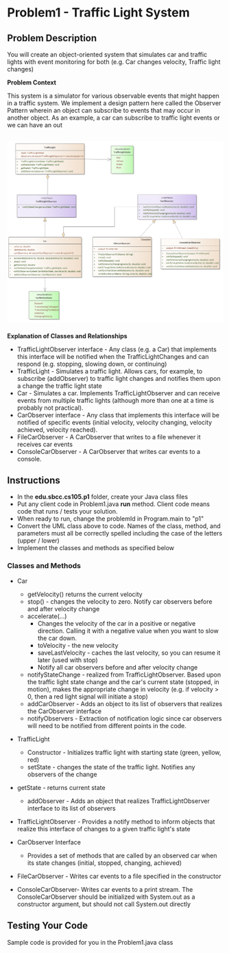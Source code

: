 # Problem1 - Traffic Light System

## Problem Description

You will create an object-oriented system that simulates car and traffic lights with event monitoring for both (e.g. Car changes velocity, Traffic light changes)

**Problem Context**

This system is a simulator for various observable events that might happen in a traffic system. We implement a design pattern here called the Observer Pattern wherein an object can subscribe to events that may occur in another object.  As an example, a car can subscribe to traffic light events or we can have an out



## <img src="images/TrafficSystem.png"  />

**Explanation of  Classes and Relationships**

- TrafficLightObserver interface - Any class (e.g. a Car) that implements this interface will be notified when the TrafficLightChanges and can respond (e.g. stopping, slowing down, or continuing)
- TrafficLight - Simulates a traffic light. Allows cars, for example, to subscribe (addObserver) to traffic light changes and notifies them upon a change the traffic light state
- Car - Simulates a car. Implements TrafficLightObserver and can receive events from multiple traffic lights (although more than one at a time is probably not practical). 
- CarObserver interface - Any class that implements this interface will be notified of specific events (initial velocity, velocity changing, velocity achieved, velocity reached).
- FileCarObserver - A CarObserver that writes to a file whenever it receives car events
- ConsoleCarObserver - A CarObserver that writes car events to a console. 



## Instructions

- In the **edu.sbcc.cs105.p1** folder, create your Java class files
- Put any client code in Problem1.java **run** method. Client code means code that runs / tests your solution. 
- When ready to run, change the problemId in Program.main to "p1"
- Convert the UML class above to code. Names of the class, method, and parameters must all be correctly spelled including the case of the letters (upper / lower)
- Implement the classes and methods as specified below

### Classes and Methods

- Car

  - getVelocity() returns the current velocity
  - stop() - changes the velocity to zero. Notify car observers before and after velocity change
  - accelerate(...)
    -  Changes the velocity of the car in a positive or negative direction. Calling it with a negative value when you want to slow the car down. 
      - toVelocity - the new velocity
      - saveLastVelocity - caches the last velocity, so you can resume it later (used with stop)
    - Notify all  car observers before and after velocity change
  - notifyStateChange - realized from TrafficLightObserver. Based upon the traffic light state change and the car's current state (stopped, in motion), makes the appropriate change in velocity (e.g. if velocity > 0, then a red light signal will initiate a stop)
  - addCarObserver - Adds an object to its list of observers that realizes the CarObserver interface
  - notifyObservers - Extraction of notification logic  since car observers will need to be notified from different points in the code. 

- TrafficLight

  - Constructor - Initializes traffic light with starting state (green, yellow, red)
  - setState - changes the state of the traffic light. Notifies any observers of the change
  
- getState - returns current state
  
  - addObserver - Adds an object that realizes TrafficLightObserver interface to its list of observers
  
- TrafficLightObserver - Provides a notify method to inform objects that realize this interface of changes to a given traffic light's state

- CarObserver Interface

  - Provides a set of methods that are called by an observed car when its state changes (initial, stopped, changing, achieved)

- FileCarObserver - Writes car events to a file specified in the constructor

- ConsoleCarObserver- Writes car events to a print stream. The ConsoleCarObserver should be initialized with System.out as a constructor argument, but should not call System.out directly

  

## Testing Your Code

Sample code is provided for you in the Problem1.java class




